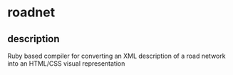 # roadnet

## description

Ruby based compiler for converting an XML description of a road network into an HTML/CSS visual representation
